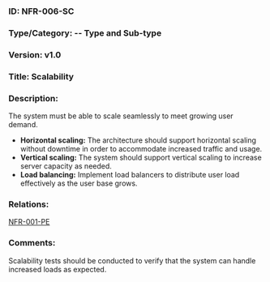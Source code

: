 ### ID: NFR-006-SC
 
### Type/Category: -- Type and Sub-type

### Version: v1.0
 
### Title: Scalability
  
### Description: 
The system must be able to scale seamlessly to meet growing user demand.

* **Horizontal scaling:** The architecture should support horizontal scaling without downtime in order to accommodate increased traffic and usage.
* **Vertical scaling:** The system should support vertical scaling to increase server capacity as needed.
* **Load balancing:** Implement load balancers to distribute user load effectively as the user base grows.

### Relations: 
[NFR-001-PE](https://github.com/carmensat/RECIPE-ROULETTE/blob/main/REQUIREMENTS/NFR-001-PE.md)

### Comments: 
Scalability tests should be conducted to verify that the system can handle increased loads as expected.
